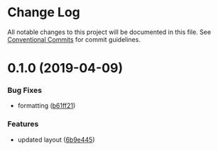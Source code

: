 # Change Log

All notable changes to this project will be documented in this file.
See [Conventional Commits](https://conventionalcommits.org) for commit guidelines.

# 0.1.0 (2019-04-09)


### Bug Fixes

* formatting ([b61ff21](https://github.com/spherehq/sphere/commit/b61ff21))


### Features

* updated layout ([6b9e445](https://github.com/spherehq/sphere/commit/6b9e445))
